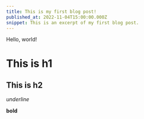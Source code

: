 ```yaml
---
title: This is my first blog post!
published_at: 2022-11-04T15:00:00.000Z
snippet: This is an excerpt of my first blog post.
---
```


Hello, world!

# This is h1 

## This is h2

_underline_

**bold**
